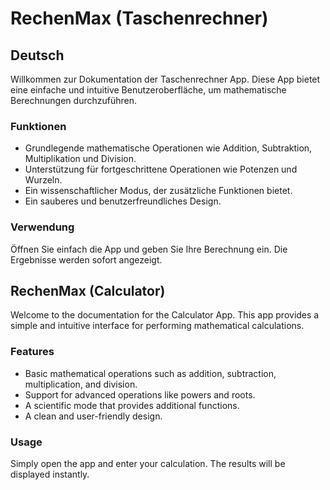 # RechenMax (Taschenrechner)

## Deutsch

Willkommen zur Dokumentation der Taschenrechner App. Diese App bietet eine einfache und intuitive Benutzeroberfläche, um mathematische Berechnungen durchzuführen.

### Funktionen

- Grundlegende mathematische Operationen wie Addition, Subtraktion, Multiplikation und Division.
- Unterstützung für fortgeschrittene Operationen wie Potenzen und Wurzeln.
- Ein wissenschaftlicher Modus, der zusätzliche Funktionen bietet.
- Ein sauberes und benutzerfreundliches Design.

### Verwendung

Öffnen Sie einfach die App und geben Sie Ihre Berechnung ein. Die Ergebnisse werden sofort angezeigt.

##  RechenMax (Calculator)

Welcome to the documentation for the Calculator App. This app provides a simple and intuitive interface for performing mathematical calculations.

### Features

- Basic mathematical operations such as addition, subtraction, multiplication, and division.
- Support for advanced operations like powers and roots.
- A scientific mode that provides additional functions.
- A clean and user-friendly design.

### Usage

Simply open the app and enter your calculation. The results will be displayed instantly.
